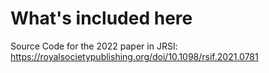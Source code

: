 # What's included here
Source Code for the 2022 paper in JRSI: https://royalsocietypublishing.org/doi/10.1098/rsif.2021.0781
